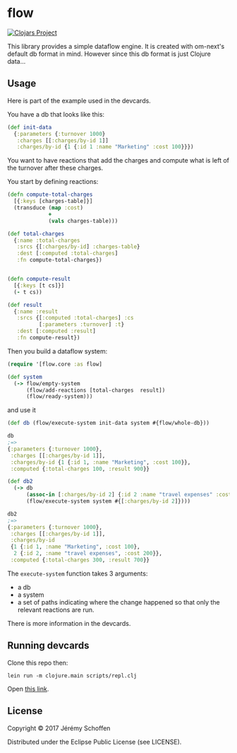 # flow


[![Clojars Project](https://img.shields.io/clojars/v/jeremys/flow.svg)](https://clojars.org/jeremys/flow)

This library provides a simple dataflow engine. It is created with
om-next's default db format in mind. However since this db format is
just Clojure data...


## Usage

Here is part of the example used in the devcards.

You have a db that looks like this:
```clojure
(def init-data
  {:parameters {:turnover 1000}
   :charges [[:charges/by-id 1]]
   :charges/by-id {1 {:id 1 :name "Marketing" :cost 100}}})
```

You want to have reactions that add the charges and compute what is
left of the turnover after these charges.

You start by defining reactions:

```clojure
(defn compute-total-charges
  [{:keys [charges-table]}]
  (transduce (map :cost)
             +
             (vals charges-table)))

(def total-charges
  {:name :total-charges
   :srcs {[:charges/by-id] :charges-table}
   :dest [:computed :total-charges]
   :fn compute-total-charges})


(defn compute-result
  [{:keys [t cs]}]
  (- t cs))

(def result
  {:name :result
   :srcs {[:computed :total-charges] :cs
          [:parameters :turnover] :t}
   :dest [:computed :result]
   :fn compute-result})
```

Then you build a dataflow system:

```clojure
(require '[flow.core :as flow]

(def system
  (-> flow/empty-system
      (flow/add-reactions [total-charges  result])
      (flow/ready-system)))
```

and use it

```clojure
(def db (flow/execute-system init-data system #{flow/whole-db}))

db
;=>
{:parameters {:turnover 1000},
 :charges [[:charges/by-id 1]],
 :charges/by-id {1 {:id 1, :name "Marketing", :cost 100}},
 :computed {:total-charges 100, :result 900}}

(def db2
  (-> db
      (assoc-in [:charges/by-id 2] {:id 2 :name "travel expenses" :cost 200})
      (flow/execute-system system #{[:charges/by-id 2]})))

db2
;=>
{:parameters {:turnover 1000},
 :charges [[:charges/by-id 1]],
 :charges/by-id
 {1 {:id 1, :name "Marketing", :cost 100},
  2 {:id 2, :name "travel expenses", :cost 200}},
 :computed {:total-charges 300, :result 700}}
```


The `execute-system` function takes 3 arguments:
- a db
- a system
- a set of paths indicating where the change happened so that only
the relevant reactions are run.

There is more information in the devcards.

## Running devcards
Clone this repo then:

```
lein run -m clojure.main scripts/repl.clj
```

Open [this link](http://localhost:3449/devcards.html).


## License

Copyright © 2017 Jérémy Schoffen

Distributed under the Eclipse Public License (see LICENSE).
